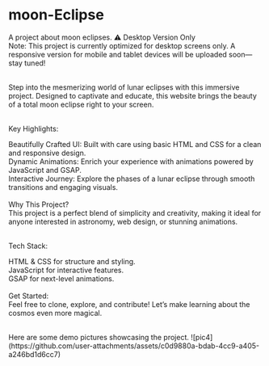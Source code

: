 # moon-Eclipse
A project about moon eclipses.
⚠ Desktop Version Only<br>
Note: This project is currently optimized for desktop screens only. A responsive version for mobile and tablet devices will be uploaded soon—stay tuned!<br><br>

Step into the mesmerizing world of lunar eclipses with this immersive project. Designed to captivate and educate, this website brings the beauty of a total moon eclipse right to your screen. <br><br>

Key Highlights:<br>

Beautifully Crafted UI: Built with care using basic HTML and CSS for a clean and responsive design. <br>
Dynamic Animations: Enrich your experience with animations powered by JavaScript and GSAP. <br>
Interactive Journey: Explore the phases of a lunar eclipse through smooth transitions and engaging visuals. <br><br>
Why This Project?<br>
This project is a perfect blend of simplicity and creativity, making it ideal for anyone interested in astronomy, web design, or stunning animations. <br><br>

Tech Stack:<br>

HTML & CSS for structure and styling.<br>
JavaScript for interactive features.<br>
GSAP for next-level animations. <br><br>
Get Started:<br>
Feel free to clone, explore, and contribute! Let’s make learning about the cosmos even more magical.

<br>
Here are some demo pictures showcasing the project.
![pic4](https://github.com/user-attachments/assets/c0d9880a-bdab-4cc9-a405-a246bd1d6cc7)





